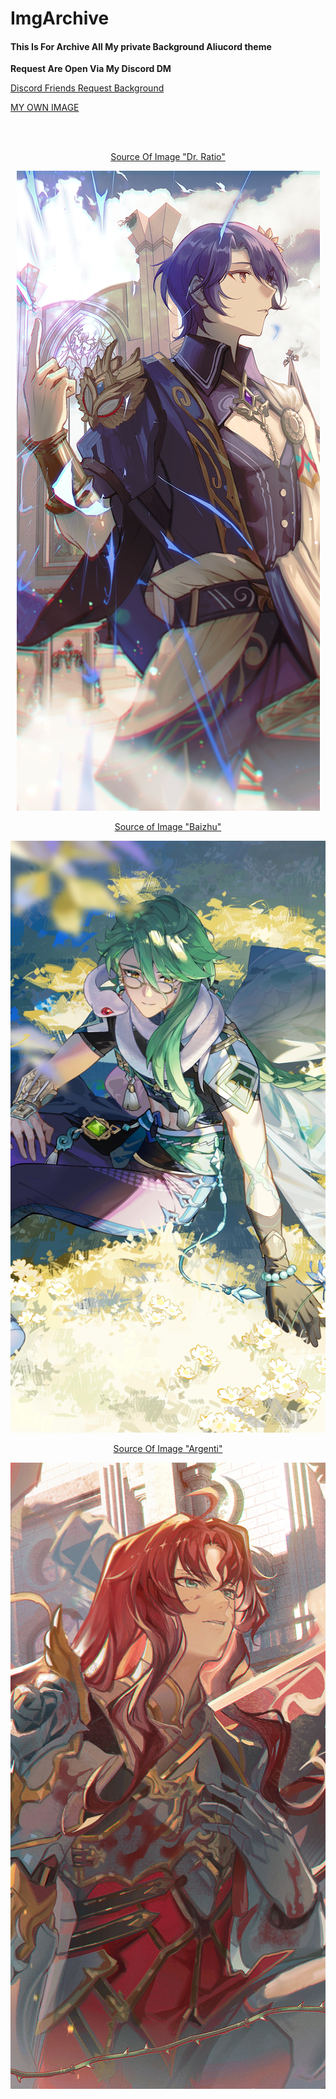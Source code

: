 # ImgArchive
<h4>This Is For Archive All My private Background Aliucord theme</h4>
<b>Request Are Open Via My Discord DM</b>
<p><a href="Friends.md">Discord Friends Request Background</a></p>
<p><a href="OwnerUpload.md">MY OWN IMAGE</a></p>
<br>
<br>
<p align=center><a href="https://wall.alphacoders.com/big.php?i=1350874">Source Of Image "Dr. Ratio"</a></p>
<p align=center><img src="cropped-8192-5120-1350874.png"></p>
<p align=center><a href="https://wall.alphacoders.com/big.php?i=1316656">Source of Image "Baizhu"</a></p>
<p align=center><img src="cropped-8192-5120-1316656.jpeg"></p>
<p align=center><a href="https://wall.alphacoders.com/big.php?i=1353112">Source Of Image "Argenti"</a></p>
<p align=center><img src="cropped-8192-5120-1353112.png"></p>
